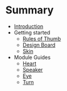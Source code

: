 # Summary

* [Introduction](README.md)
* Getting started
   * [Rules of Thumb](rules_of_thumb.md)
   * [Design Board](design_board.md)
   * [Skin](skin.md)
* Module Guides
   * [Heart](modules/heart.md)
   * [Speaker](modules/speaker.md)
   * [Eye](modules/eye.md)
   * [Turn](modules/turn.md)

